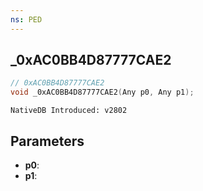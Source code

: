 ```yaml
---
ns: PED 
---
```


## _0xAC0BB4D87777CAE2

```c
// 0xAC0BB4D87777CAE2 
void _0xAC0BB4D87777CAE2(Any p0, Any p1);
```

```
NativeDB Introduced: v2802
```

## Parameters
* **p0**:
* **p1**:
